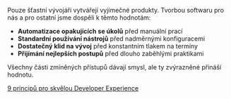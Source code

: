 Pouze šťastní vývojáři vytvářejí vyjímečné produkty.
Tvorbou softwaru pro nás a pro ostatní jsme dospěli k těmto hodnotám:

- **Automatizace opakujících se úkolů** před manuální prací
- **Standardní používání nástrojů** před nadměrnými konfiguracemi
- **Dostatečný klid na vývoj** před konstantním tlakem na termíny
- **Přijímání nejlepších postupů** před dlouho zaběhlými praktikami

Všechny části zmíněných přístupů dávají smysl, ale ty zvýrazněné přináší hodnotu.

[9 principů pro skvělou Developer Experience](/principles)
